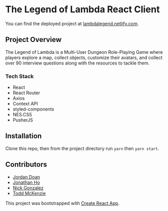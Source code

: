 # The Legend of Lambda React Client

You can find the deployed project at [lambdalegend.netlify.com](https://lambdalegend.netlify.com/).

## Project Overview

The Legend of Lambda is a Multi-User Dungeon Role-Playing Game where players explore a map, collect objects, customize their avatars, and collect over 90 interview questions along with the resources to tackle them.

### Tech Stack

- React
- React Router
- Axios
- Context API
- styled-components
- NES.CSS
- PusherJS

## Installation

Clone this repo, then from the project directory run `yarn` then `yarn start`.

## Contributors

- [Jordan Doan](https://github.com/jordandoan)
- [Jonathan Ho](https://github.com/Jonathan-YungHsin-Ho)
- [Nick Gonzalez](https://github.com/NickGonzalez04)
- [Todd McKenzie](https://github.com/toddmckenzie)

This project was bootstrapped with [Create React App](https://github.com/facebook/create-react-app).
